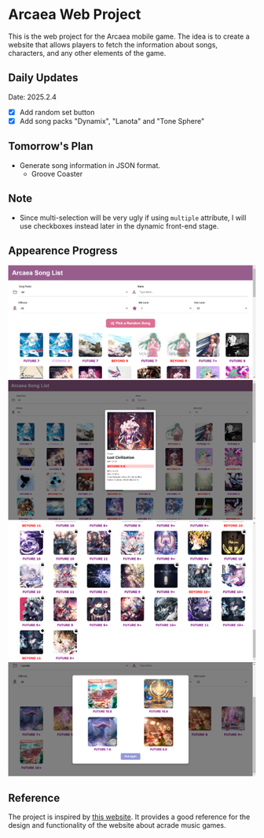 # Arcaea Web Project
This is the web project for the Arcaea mobile game. The idea is to create a website that allows players to fetch the information about songs, characters, and any other elements of the game. 

## Daily Updates

Date: 2025.2.4
- [x] Add random set button
- [x] Add song packs "Dynamix", "Lanota" and "Tone Sphere" 
  
## Tomorrow's Plan
- Generate song information in JSON format.
  * Groove Coaster

## Note
* Since multi-selection will be very ugly if using `multiple` attribute, I will use checkboxes instead later in the dynamic front-end stage.


## Appearence Progress 
![alt text](image.png)
![alt text](image-1.png)
![alt text](image-2.png)
![alt text](image-3.png)

## Reference
The project is inspired by [this website](https://arcade-songs.zetaraku.dev/maimai/). It provides a good reference for the design and functionality of the website about acrade music games.